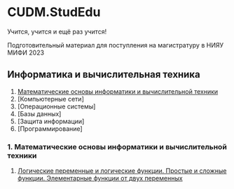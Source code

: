 # CUDM.StudEdu
Учится, учится и ещё раз учится!

Подготовительный материал для поступления на магистратуру в НИЯУ МИФИ 2023
## Информатика и вычислительная техника

1. [Математические основы информатики и вычислительной техники](#1-математические-основы-информатики-и-вычислительной-техники)
2. [Компьютерные сети]
3. [Операционные системы]
4. [Базы данных]
5. [Защита информации]
6. [Программирование]

### 1. Математические основы информатики и вычислительной техники

1. [Логические переменные и логические функции. Простые и сложные функции. Элементарные функции от двух переменных](https://levkochin.github.io/CUDM.StudEdu/first)
